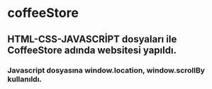 # coffeeStore

## HTML-CSS-JAVASCRİPT dosyaları ile CoffeeStore adında websitesi yapıldı. 
### Javascript dosyasına window.location, window.scrollBy kullanıldı.

